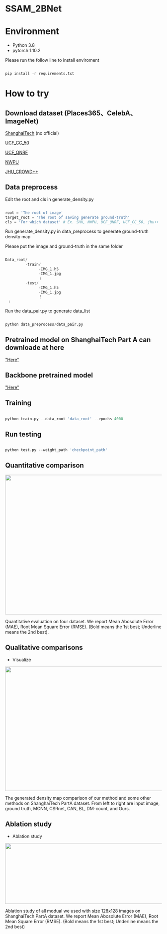 # SSAM_2BNet

# Environment
- Python 3.8
- pytorch 1.10.2

Please run the follow line to install enviroment
```python

pip install -r requirements.txt

```

# How to try

## Download dataset (Places365、CelebA、ImageNet)
[ShanghaiTech](https://www.kaggle.com/datasets/tthien/shanghaitech)  (no official)

[UCF_CC_50](https://www.crcv.ucf.edu/data/ucf-cc-50/)

[UCF_QNRF](https://www.crcv.ucf.edu/data/ucf-qnrf/)

[NWPU](https://gjy3035.github.io/NWPU-Crowd-Sample-Code/)

[JHU_CROWD++](http://www.crowd-counting.com/#download)

## Data preprocess

Edit the root and cls in generate_density.py
```python

root = 'The root of image'
target_root = 'The root of saving generate ground-truth'
cls = 'For which dataset' # Ex. SHH, NWPU, UCF_QNRF, UCF_CC_50, jhu++

```

Run generate_density.py in data_preprocess to generate ground-truth density map


Please put the image and ground-truth in the same folder
```python

Data_root/
         -train/
               -IMG_1.h5
               -IMG_1.jpg
               ⋮
         -test/
               -IMG_1.h5
               -IMG_1.jpg
               ⋮
 ⋮

```

Run the data_pair.py to generate data_list
```python

python data_preprocess/data_pair.py

```

## Pretrained model on ShanghaiTech Part A can downloade at here
["Here"](https://drive.google.com/drive/folders/1URV04UehpIASURLM8V89DVGrOncy3Lei)

## Backbone pretrained model
["Here"](https://download.pytorch.org/models/vgg16_bn-6c64b313.pth)

## Training
```python

python train.py --data_root 'data_root' --epochs 4000

```

## Run testing
```python

python test.py --weight_path 'checkpoint_path'

```

## Quantitative comparison


<img src="" width="1337" height="449">

Quantitative evaluation on four dataset. We report Mean Abosolute Error (MAE), Root Mean Square Error (RMSE). (Bold means the 1st best; Underline means the 2nd best).


## Qualitative comparisons

- Visualize

<img src="" width="1279" height="400">

The generated density map comparison of our method and some other methods on ShanghaiTech PartA dataset. From left to right are input image, ground truth, MCNN, CSRnet, CAN, BL, DM-count, and Ours.


## Ablation study

- Ablation study 

<div align=center>
<img src="" width="546" height="195">
</div>

Ablation study of all modual we used with size 128x128 images on ShanghaiTech PartA dataset. We report Mean Abosolute Error (MAE), Root Mean Square Error (RMSE). (Bold means the 1st best; Underline means the 2nd best)
